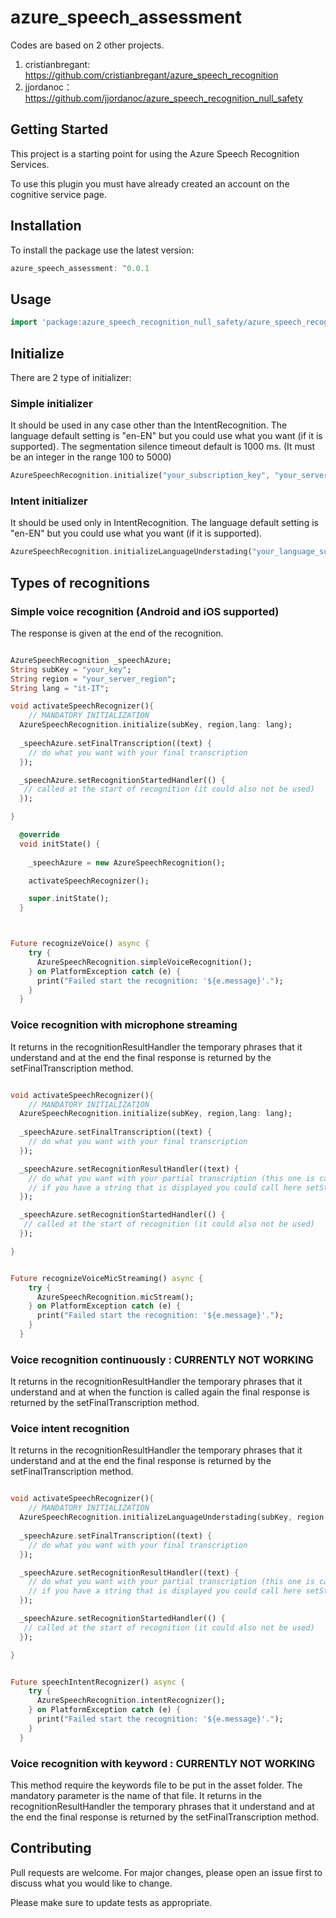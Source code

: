 # azure_speech_assessment

Codes are based on 2 other projects.
1. cristianbregant: https://github.com/cristianbregant/azure_speech_recognition
2. jjordanoc：https://github.com/jjordanoc/azure_speech_recognition_null_safety

## Getting Started

This project is a starting point for using the Azure Speech Recognition Services.

To use this plugin you must have already created an account on the cognitive service page.

## Installation

To install the package use the latest version:

```dart
azure_speech_assessment: ^0.0.1
```

## Usage

```dart
import 'package:azure_speech_recognition_null_safety/azure_speech_recognition_null_safety.dart';
```

## Initialize
There are 2 type of initializer:
### Simple initializer
It should be used in any case other than the IntentRecognition.
The language default setting is "en-EN" but you could use what you want (if it is supported). 
The segmentation silence timeout default is 1000 ms. (It must be an integer in the range 100 to 5000)
```dart
AzureSpeechRecognition.initialize("your_subscription_key", "your_server_region",lang: "it-IT", timeout: "3000");
```

### Intent initializer
It should be used only in IntentRecognition.
The language default setting is "en-EN" but you could use what you want (if it is supported). 
```dart
AzureSpeechRecognition.initializeLanguageUnderstading("your_language_subscription_key", "your_language_server_region", "your_language_appId",lang:"it-IT");
```

## Types of recognitions 

### Simple voice recognition (Android and iOS supported)
The response is given at the end of the recognition.

```dart

AzureSpeechRecognition _speechAzure;
String subKey = "your_key";
String region = "your_server_region";
String lang = "it-IT";

void activateSpeechRecognizer(){
    // MANDATORY INITIALIZATION
  AzureSpeechRecognition.initialize(subKey, region,lang: lang);
  
  _speechAzure.setFinalTranscription((text) {
    // do what you want with your final transcription
  });

  _speechAzure.setRecognitionStartedHandler(() {
   // called at the start of recognition (it could also not be used)
  });

}

  @override
  void initState() {
    
    _speechAzure = new AzureSpeechRecognition();

    activateSpeechRecognizer();

    super.initState();
  }



Future recognizeVoice() async {
    try {
      AzureSpeechRecognition.simpleVoiceRecognition();
    } on PlatformException catch (e) {
      print("Failed start the recognition: '${e.message}'.");
    }
  }
```

### Voice recognition with microphone streaming
It returns in the recognitionResultHandler the temporary phrases that it understand and at the end the final response is returned by the setFinalTranscription method.

```dart

void activateSpeechRecognizer(){
    // MANDATORY INITIALIZATION
  AzureSpeechRecognition.initialize(subKey, region,lang: lang);
  
  _speechAzure.setFinalTranscription((text) {
    // do what you want with your final transcription
  });

  _speechAzure.setRecognitionResultHandler((text) {
    // do what you want with your partial transcription (this one is called every time a word is recognized)
    // if you have a string that is displayed you could call here setState() to updated with the partial result
  });

  _speechAzure.setRecognitionStartedHandler(() {
   // called at the start of recognition (it could also not be used)
  });

}


Future recognizeVoiceMicStreaming() async {
    try {
      AzureSpeechRecognition.micStream();
    } on PlatformException catch (e) {
      print("Failed start the recognition: '${e.message}'.");
    }
  }
```

### Voice recognition continuously : CURRENTLY NOT WORKING
It returns in the recognitionResultHandler the temporary phrases that it understand and at when the function is called again the final response is returned by the setFinalTranscription method.

### Voice intent recognition
It returns in the recognitionResultHandler the temporary phrases that it understand and at the end the final response is returned by the setFinalTranscription method.

```dart

void activateSpeechRecognizer(){
    // MANDATORY INITIALIZATION
  AzureSpeechRecognition.initializeLanguageUnderstading(subKey, region, appId, lang: lang);
  
  _speechAzure.setFinalTranscription((text) {
    // do what you want with your final transcription
  });

  _speechAzure.setRecognitionResultHandler((text) {
    // do what you want with your partial transcription (this one is called every time a word is recognized)
    // if you have a string that is displayed you could call here setState() to updated with the partial result
  });

  _speechAzure.setRecognitionStartedHandler(() {
   // called at the start of recognition (it could also not be used)
  });

}


Future speechIntentRecognizer() async {
    try {
      AzureSpeechRecognition.intentRecognizer();
    } on PlatformException catch (e) {
      print("Failed start the recognition: '${e.message}'.");
    }
  }
```

### Voice recognition with keyword : CURRENTLY NOT WORKING
This method require the keywords file to be put in the asset folder.
The mandatory parameter is the name of that file.
It returns in the recognitionResultHandler the temporary phrases that it understand and at the end the final response is returned by the setFinalTranscription method.




## Contributing
Pull requests are welcome. For major changes, please open an issue first to discuss what you would like to change.

Please make sure to update tests as appropriate.

